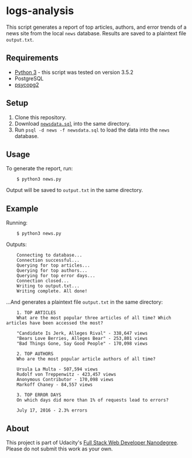# logs-analysis

This script generates a report of top articles, authors, and error trends of a news site from the local `news` database. Results are saved to a plaintext file `output.txt`.

## Requirements

* [Python 3](https://www.python.org/downloads/) - this script was tested on version 3.5.2
* PostgreSQL
* [psycopg2](http://initd.org/psycopg/docs/install.html)

## Setup

1. Clone this repository.
2. Download [`newsdata.sql`](https://d17h27t6h515a5.cloudfront.net/topher/2016/August/57b5f748_newsdata/newsdata.zip) into the same directory.
3. Run  `psql -d news -f newsdata.sql` to load the data into the `news` database.

## Usage

To generate the report, run:
```
    $ python3 news.py
```
Output will be saved to `output.txt` in the same directory.

## Example

Running:
```
    $ python3 news.py
```

Outputs:
```
    Connecting to database...
    Connection successful...
    Querying for top articles...
    Querying for top authors...
    Querying for top error days...
    Connection closed...
    Writing to output.txt...
    Writing complete. All done!
```

...And generates a plaintext file `output.txt` in the same directory:
```
    1. TOP ARTICLES
    What are the most popular three articles of all time? Which articles have been accessed the most?

    "Candidate Is Jerk, Alleges Rival" - 338,647 views
    "Bears Love Berries, Alleges Bear" - 253,801 views
    "Bad Things Gone, Say Good People" - 170,098 views

    2. TOP AUTHORS
    Who are the most popular article authors of all time?

    Ursula La Multa - 507,594 views
    Rudolf von Treppenwitz - 423,457 views
    Anonymous Contributor - 170,098 views
    Markoff Chaney - 84,557 views

    3. TOP ERROR DAYS
    On which days did more than 1% of requests lead to errors?

    July 17, 2016 - 2.3% errors
```

## About

This project is part of Udacity's [Full Stack Web Developer Nanodegree](https://www.udacity.com/course/full-stack-web-developer-nanodegree--nd004). Please do not submit this work as your own.